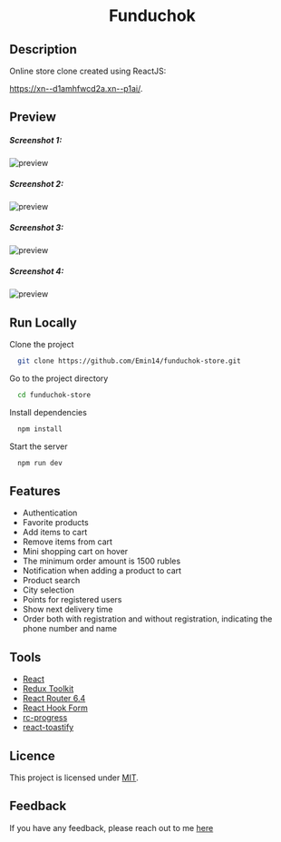 <h1 align="center">Funduchok</h1>

## Description

Online store clone created using ReactJS:

https://xn--d1amhfwcd2a.xn--p1ai/.

## Preview

<h5>Screenshot 1:</h5>

![preview](https://user-images.githubusercontent.com/122212022/251370870-c0a722a1-31d0-4bf8-9435-bde494e4ba87.jpg)

<h5>Screenshot 2:</h5>

![preview](https://user-images.githubusercontent.com/122212022/251370907-165676ba-66fd-4c61-804e-8596ee2de8e6.jpg)

<h5>Screenshot 3:</h5>

![preview](https://user-images.githubusercontent.com/122212022/251370938-c735dc3d-4d21-4a1b-a3de-3aa09b14102a.jpg)

<h5>Screenshot 4:</h5>

![preview](https://user-images.githubusercontent.com/122212022/251370969-620fc069-25d6-4962-8310-4f284627c268.jpg)

## Run Locally

Clone the project

```bash
  git clone https://github.com/Emin14/funduchok-store.git
```

Go to the project directory

```bash
  cd funduchok-store
```

Install dependencies

```bash
  npm install
```

Start the server

```bash
  npm run dev
```


## Features

- Authentication
- Favorite products
- Add items to cart
- Remove items from cart
- Mini shopping cart on hover
- The minimum order amount is 1500 rubles
- Notification when adding a product to cart
- Product search
- City selection
- Points for registered users
- Show next delivery time
- Order both with registration and without registration, indicating the phone number and name

## Tools

- [React](https://reactjs.org)
- [Redux Toolkit](https://redux-toolkit.js.org/)
- [React Router 6.4](https://reactrouter.com/en/main)
- [React Hook Form](https://react-hook-form.com/)
- [rc-progress](https://www.npmjs.com/package/rc-progress)
- [react-toastify](https://www.npmjs.com/package/react-toastify)

## Licence

This project is licensed under [MIT](LICENSE).

## Feedback

If you have any feedback, please reach out to me [here](https://www.linkedin.com/in/emin-agjaev/)